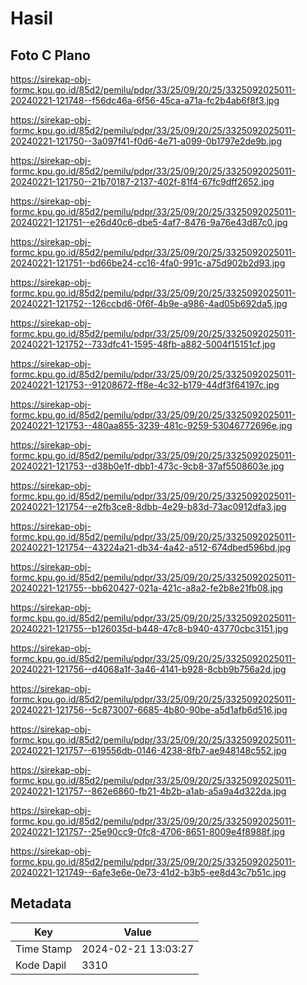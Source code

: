 # Hasil

## Foto C Plano

https://sirekap-obj-formc.kpu.go.id/85d2/pemilu/pdpr/33/25/09/20/25/3325092025011-20240221-121748--f56dc46a-6f56-45ca-a71a-fc2b4ab6f8f3.jpg

https://sirekap-obj-formc.kpu.go.id/85d2/pemilu/pdpr/33/25/09/20/25/3325092025011-20240221-121750--3a097f41-f0d6-4e71-a099-0b1797e2de9b.jpg

https://sirekap-obj-formc.kpu.go.id/85d2/pemilu/pdpr/33/25/09/20/25/3325092025011-20240221-121750--21b70187-2137-402f-81f4-67fc9dff2652.jpg

https://sirekap-obj-formc.kpu.go.id/85d2/pemilu/pdpr/33/25/09/20/25/3325092025011-20240221-121751--e26d40c6-dbe5-4af7-8476-9a76e43d87c0.jpg

https://sirekap-obj-formc.kpu.go.id/85d2/pemilu/pdpr/33/25/09/20/25/3325092025011-20240221-121751--bd66be24-cc16-4fa0-991c-a75d902b2d93.jpg

https://sirekap-obj-formc.kpu.go.id/85d2/pemilu/pdpr/33/25/09/20/25/3325092025011-20240221-121752--126ccbd6-0f6f-4b9e-a986-4ad05b692da5.jpg

https://sirekap-obj-formc.kpu.go.id/85d2/pemilu/pdpr/33/25/09/20/25/3325092025011-20240221-121752--733dfc41-1595-48fb-a882-5004f15151cf.jpg

https://sirekap-obj-formc.kpu.go.id/85d2/pemilu/pdpr/33/25/09/20/25/3325092025011-20240221-121753--91208672-ff8e-4c32-b179-44df3f64197c.jpg

https://sirekap-obj-formc.kpu.go.id/85d2/pemilu/pdpr/33/25/09/20/25/3325092025011-20240221-121753--480aa855-3239-481c-9259-53046772696e.jpg

https://sirekap-obj-formc.kpu.go.id/85d2/pemilu/pdpr/33/25/09/20/25/3325092025011-20240221-121753--d38b0e1f-dbb1-473c-9cb8-37af5508603e.jpg

https://sirekap-obj-formc.kpu.go.id/85d2/pemilu/pdpr/33/25/09/20/25/3325092025011-20240221-121754--e2fb3ce8-8dbb-4e29-b83d-73ac0912dfa3.jpg

https://sirekap-obj-formc.kpu.go.id/85d2/pemilu/pdpr/33/25/09/20/25/3325092025011-20240221-121754--43224a21-db34-4a42-a512-674dbed596bd.jpg

https://sirekap-obj-formc.kpu.go.id/85d2/pemilu/pdpr/33/25/09/20/25/3325092025011-20240221-121755--bb620427-021a-421c-a8a2-fe2b8e21fb08.jpg

https://sirekap-obj-formc.kpu.go.id/85d2/pemilu/pdpr/33/25/09/20/25/3325092025011-20240221-121755--b126035d-b448-47c8-b940-43770cbc3151.jpg

https://sirekap-obj-formc.kpu.go.id/85d2/pemilu/pdpr/33/25/09/20/25/3325092025011-20240221-121756--d4068a1f-3a46-4141-b928-8cbb9b756a2d.jpg

https://sirekap-obj-formc.kpu.go.id/85d2/pemilu/pdpr/33/25/09/20/25/3325092025011-20240221-121756--5c873007-6685-4b80-90be-a5d1afb6d516.jpg

https://sirekap-obj-formc.kpu.go.id/85d2/pemilu/pdpr/33/25/09/20/25/3325092025011-20240221-121757--619556db-0146-4238-8fb7-ae948148c552.jpg

https://sirekap-obj-formc.kpu.go.id/85d2/pemilu/pdpr/33/25/09/20/25/3325092025011-20240221-121757--862e6860-fb21-4b2b-a1ab-a5a9a4d322da.jpg

https://sirekap-obj-formc.kpu.go.id/85d2/pemilu/pdpr/33/25/09/20/25/3325092025011-20240221-121757--25e90cc9-0fc8-4706-8651-8009e4f8988f.jpg

https://sirekap-obj-formc.kpu.go.id/85d2/pemilu/pdpr/33/25/09/20/25/3325092025011-20240221-121749--6afe3e6e-0e73-41d2-b3b5-ee8d43c7b51c.jpg


## Metadata

| Key        | Value               |
| ---------- | ------------------- |
| Time Stamp | 2024-02-21 13:03:27 |
| Kode Dapil | 3310                |



